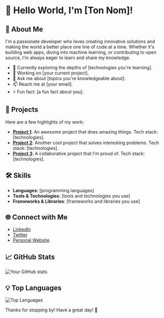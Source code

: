 # 👋 Hello World, I'm [Ton Nom]!

## 🌟 About Me
I'm a passionate developer who loves creating innovative solutions and making the world a better place one line of code at a time. Whether it's building web apps, diving into machine learning, or contributing to open source, I'm always eager to learn and share my knowledge.

- 🌱 Currently exploring the depths of [technologies you're learning].
- 🔭 Working on [your current project].
- 💬 Ask me about [topics you're knowledgeable about].
- 📫 Reach me at [your email].
- ⚡ Fun fact: [a fun fact about you].

## 🚀 Projects
Here are a few highlights of my work:

- **[Project 1](link)**: An awesome project that does amazing things. Tech stack: [technologies].
- **[Project 2](link)**: Another cool project that solves interesting problems. Tech stack: [technologies].
- **[Project 3](link)**: A collaborative project that I'm proud of. Tech stack: [technologies].

## 🛠 Skills
- **Languages**: [programming languages]
- **Tools & Technologies**: [tools and technologies you use]
- **Frameworks & Libraries**: [frameworks and libraries you use]

## 🌐 Connect with Me
- [LinkedIn](link)
- [Twitter](link)
- [Personal Website](link)

## 📈 GitHub Stats
![Your GitHub stats](https://github-readme-stats.vercel.app/api?username=Gnandal&show_icons=true&theme=radical)

## 💡 Top Languages
![Top Languages](https://github-readme-stats.vercel.app/api/top-langs/?username=Gnandal&layout=compact&theme=radical)

Thanks for stopping by! Have a great day! 🚀
